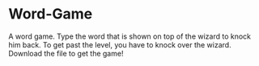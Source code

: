 # Word-Game
A word game. Type the word that is shown on top of the wizard to knock him back. To get past the level, you have to knock over the wizard.
Download the file to get the game!
